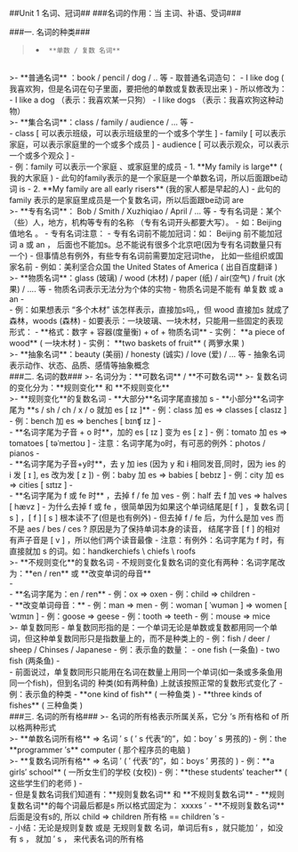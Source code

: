 

##Unit 1  名词、冠词##
###名词的作用：当 主词、补语、受词###

###一. 名词的种类###
>-	    **单数 / 复数 名词**

<br/>
>- 	    **普通名词** ：book / pencil / dog / .. 等
    - 取普通名词造句：
		-  I like dog ( 我喜欢狗，但是名词在句子里面，要把他的单数或复数表现出来 )
			-  所以修改为：
				-  I like a dog    （表示：我喜欢某一只狗）
				-  I like dogs     （表示：我喜欢狗这种动物）
				
<br />
>- 	**集合名词**：class / family / audience / ... 等
    - <br/>
    - class [ 可以表示班级，可以表示班级里的一个或多个学生 ]
    - family [ 可以表示家庭，可以表示家庭里的一个或多个成员 ]
    - audience [ 可以表示观众，可以表示一个或多个观众 ]
    - <br/>
    - 例：family 可以表示一个家庭 、或家庭里的成员
		- 1. **My family is large** ( 我的大家庭 )
			-   此句的family表示的是一个家庭是一个单数名词，所以后面跟be动词  is
		-  2. **My family are all early risers** (我的家人都是早起的人)
			-   此句的family 表示的是家庭里成员是一个复数名词，所以后面跟be动词 are
			
<br/>
>- **专有名词**： Bob  /  Smith / Xuzhiqiao / April / ... 等
	- 专有名词是：某个（些）人，地方，机构等专有的名称 （专有名词开头都要大写）。
		- 如：Beijing 值地名 。
		- 专有名词注意：
			-  专有名词前不能加冠词：如： Beijing 前不能加冠词 a 或 an ， 后面也不能加s。总不能说有很多个北京吧(因为专有名词数量只有一个)
	 		- 但事情总有例外，有些专有名词前需要加定冠词the， 比如一些组织或国家名前
				- 例如：美利坚合众国  the United States of America   ( 出自百度翻译 )

<br/>	
>- **物质名词**：glass (玻璃) /  wood  (木材) /  paper (纸)  / air(空气)  /  fruit (水果)  / .... 等
	- 物质名词表示无法分为个体的实物
	- 物质名词是不能有 单复数 或 a an  
	- <br/> 
	- 例：如果想表示 “多个木材” 该怎样表示，直接加s吗,，但 wood 直接加s 就成了森林，woods (森林)
		- 如要表示：一块玻璃、一块木材，只能用一些固定的表现形式：
		  - **格式：数字 + 容器(度量衡) + of  + 物质名词**
			- 实例： **a piece of wood** ( 一块木材 )
			- 实例： **two baskets of fruit** ( 两箩水果 )
				
<br/>
>- **抽象名词**：beauty (美丽) /  honesty (诚实)  /  love (爱)   / ... 等
	- 抽象名词表示动作、状态、品质、感情等抽象概念
			
<br/>
###二.  名词的数###
>- 名词分为：**可数名词** / **不可数名词**
>- 复数名词的变化分为：**规则变化** 和 **不规则变化**
<br/>
>- **规则变化**的复数名词
	- **大部分**名词字尾直接加 s 
	- **小部分**名词字尾为 **s / sh / ch / x / o  就加 es [ ɪz ]**
		- 例：class  加  es  =>  classes [ clasɪz ]
		- 例：bench 加  es  =>  benches [ bɪnʧ ɪz ]
    - <br />
		- **名词字尾为子音 + o 时**，加的 es [ ɪz ] 变为 es [ z ]
		    - 例：tomato 加 es  => tomatoes [ təˈmeɪtoʊ ]
		    -  注意：名词字尾为o时，有可恶的例外：photos / pianos 
    - <br />
		- **名词字尾为子音+y时**，去 y 加 ies (因为 y 和 i 相同发音,同时，因为 ies 的 i 发 [ ɪ ], es 改为发 [ z ])
			- 例：baby  加 	es  =>	babies [ bebɪz ]
			- 例：city	加  es  => 	cities [ sɪtɪz ]
    - <br />
		-	**名词字尾为 f 或 fe 时** ，去掉 f / fe 加 ves
		    - 例：half  去 f 加 ves   =>  halves [ hævz ]
			- 为什么去掉 f 或 fe ，很简单因为如果这个单词结尾是[ f ] ，复数名词 [ s ] ，[ f ] [ s ] 根本读不了(但是也有例外)
			- 但去掉 f / fe 后，为什么是加 ves 而不是 aes / bes  / ces  ? 原因是为了保持单词本身的读音，
					结尾字音 [ f ]  的相对 有声子音是 [ v ] ，所以他们两个读音最像 
			- 注意：有例外：名词字尾为 f  时，有直接就加 s 的词。如：handkerchiefs \ chiefs \ roofs 
			
<br/>	
>- **不规则变化**的复数名词
	- 不规则变化复数名词的变化有两种：名词字尾改为：**en / ren**  或 **改变单词的母音**
	<br/>
	  - <br/>
		- **名词字尾为：en / ren**
			- 例：ox  =>  oxen 
			- 例：child  =>  children
		- <br/>
		- **改变单词母音：**
			- 例：man  =>  men
    	- 例：woman [ ˈwʊmən ]  =>  women [ ˈwɪmɪn ] 
			- 例：goose   =>   geese
			- 例：tooth    =>   teeth
			- 例：mouse   =>  mice
<br/>
>- 单复数同形
	- 单复数同形指的是：一个单词无论是单数或复数都用同一个单词，但这种单复数同形只是指数量上的，而不是种类上的
	- 例：fish / deer / sheep / Chinses / Japanese
 	- 例：表示鱼的数量：
		- one fish  (一条鱼)
		- two fish  (两条鱼)
	- <br/>
	- 前面说过，单复数同形只能用在名词在数量上用同一个单词(如一条或多条鱼用同一个fish)，但到名词的				种类(如有两种鱼) 上就该按照正常的复数形式变化了
		- 例：表示鱼的种类
			- **one kind of fish** ( 一种鱼类 )
			- **three kinds of fishes** ( 三种鱼类 )
			
<br/>
###三.  名词的所有格###
>- 名词的所有格表示所属关系，它分 ’s 所有格和 of 所以格两种形式
<br/>
>- **单数名词所有格** =>  名词 ′ s   ( ′ s 代表“的”，如：boy ′ s 男孩的)
    - 例：the **programmer ′s** computer  ( 那个程序员的电脑 )
<br/>
>- **复数名词所有格**  =>  名词 ′     ( ′ 代表“的”，如：boys ′  男孩的 )
	- 例：**a girls′ school** ( 一所女生们的学校 (女校))
	- 例：**these students′ teacher** ( 这些学生们的老师 )
	- <br/>
	- 但是复数名词我们知道有：**规则复数名词** 和 **不规则复数名词**
		- **规则复数名词**的每个词最后都是s 所以格式固定为： xxxxs ′
		- **不规则复数名词**后面是没有s的, 所以 child  =>  children  所有格 ==  children ′s
	- <br />
	- 小结：无论是规则复数 或是 无规则复数 名词，单词后有s ，就只能加 ′   ，如没有 s ， 就加 ′ s ， 来代表名词的所有格

	
